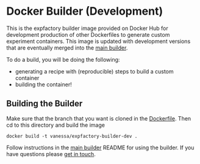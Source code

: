 # Docker Builder (Development)

This is the expfactory builder image provided on Docker Hub for development production of other Dockerfiles to generate custom experiment containers. This image is updated with development versions that are eventually merged into the [main builder](../builder).

To do a build, you will be doing the following:

 - generating a recipe with (reproducible) steps to build a custom container
 - building the container!


## Building the Builder
Make sure that the branch that you want is cloned in the [Dockerfile](Dockerfile). Then cd to this directory and
build the image

```
docker build -t vanessa/expfactory-builder-dev .
```

Follow instructions in the [main builder](../builder) README for using the builder. If you have questions please [get in touch](https://www.github.com/expfactory/issues).
